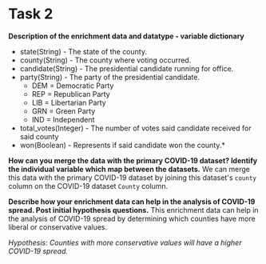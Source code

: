 # Task 2

**Description of the enrichment data and datatype - variable dictionary**
* state(String) - The state of the county.
* county(String) - The county where voting occurred.
* candidate(String) - The presidential candidate running for office.
* party(String) - The party of the presidential candidate.
    * DEM = Democratic Party
    * REP = Republican Party
    * LIB = Libertarian Party
    * GRN = Green Party
    * IND = Independent
* total_votes(Integer) - The number of votes said candidate received for said county
* won(Boolean) - Represents if said candidate won the county.*
 

**How can you merge the data with the primary COVID-19 dataset? Identify the individual variable which map between the datasets.**
We can merge this data with the primary COVID-19 dataset by joining this dataset's `county` column on the COVID-19 dataset `County` column.
  

**Describe how your enrichment data can help in the analysis of COVID-19 spread. Post initial hypothesis questions.**
This enrichment data can help in the analysis of COVID-19 spread by determining which counties have more liberal or conservative values.

*Hypothesis: Counties with more conservative values will have a higher COVID-19 spread.*